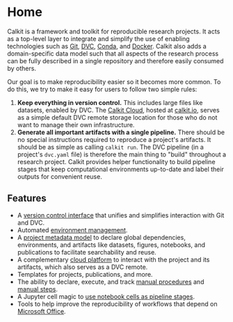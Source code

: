 # Home

Calkit is a framework and toolkit for reproducible research projects.
It acts as a top-level layer to integrate and simplify the use of enabling
technologies such as
[Git](https://git-scm.com/),
[DVC](https://dvc.org/),
[Conda](https://docs.conda.io/en/latest/),
and [Docker](https://docker.com).
Calkit also adds a domain-specific data model
such that all aspects of the research process can be fully described in a
single repository and therefore easily consumed by others.

Our goal is to make reproducibility easier so it becomes more common.
To do this, we try to make it easy for users to follow two simple rules:

1. **Keep everything in version control.** This includes large files like
   datasets, enabled by DVC.
   The [Calkit Cloud](https://github.com/calkit/calkit-cloud),
   hosted at [calkit.io](https://calkit.io),
   serves as a simple default DVC remote storage location for those who do not
   want to manage their own infrastructure.
2. **Generate all important artifacts with a single pipeline.** There should be
   no special instructions required to reproduce a project's artifacts.
   It should be as simple as calling `calkit run`.
   The DVC pipeline (in a project's `dvc.yaml` file) is therefore the main
   thing to "build" throughout a research project.
   Calkit provides helper functionality to build pipeline stages that
   keep computational environments up-to-date and label their outputs for
   convenient reuse.

## Features

- A [version control interface](version-control.md)
  that unifies and simplifies interaction with Git and DVC.
- Automated [environment management](environments.md).
- A [project metadata model](calkit-yaml.md)
  to declare global dependencies, environments,
  and artifacts like datasets, figures, notebooks, and publications
  to facilitate searchability and reuse.
- A complementary [cloud platform](https://calkit.io) to interact with
  the project and its artifacts, which also serves as a DVC remote.
- Templates for projects, publications, and more.
- The ability to declare, execute, and track
  [manual procedures](tutorials/procedures.md) and
  [manual steps](pipeline/manual-steps.md).
- A Jupyter cell magic to
  [use notebook cells as pipeline stages](tutorials/notebook-pipeline.md).
- Tools to help improve the reproducibility of workflows that depend on
  [Microsoft Office](tutorials/office.md).
